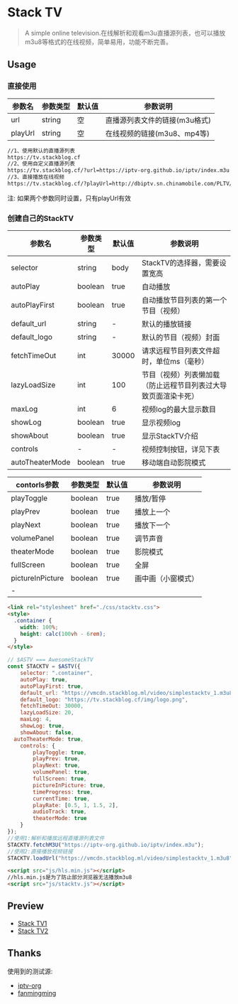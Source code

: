 # Stack TV

>  A simple online television.在线解析和观看m3u直播源列表，也可以播放m3u8等格式的在线视频，简单易用，功能不断完善。

## Usage

### 直接使用

| 参数名  | 参数类型 | 默认值 | 参数说明                      |
| ------- | -------- | ------ | ----------------------------- |
| url     | string   | 空     | 直播源列表文件的链接(m3u格式) |
| playUrl | string   | 空     | 在线视频的链接(m3u8、mp4等)   |


```html
//1、使用默认的直播源列表
https://tv.stackblog.cf
//2、使用自定义直播源列表
https://tv.stackblog.cf/?url=https://iptv-org.github.io/iptv/index.m3u
//3、直接播放在线视频
https://tv.stackblog.cf/?playUrl=http://dbiptv.sn.chinamobile.com/PLTV/88888888/224/3221226011/1.m3u8
```

注: 如果两个参数同时设置，只有playUrl有效

### 创建自己的StackTV

| 参数名          | 参数类型 | 默认值 | 参数说明                                                     |
| --------------- | -------- | ------ | ------------------------------------------------------------ |
| selector        | string   | body   | StackTV的选择器，需要设置宽高                                  |
| autoPlay        | boolean  | true   | 自动播放                                                     |
| autoPlayFirst   | boolean  | true   | 自动播放节目列表的第一个节目（视频）                         |
| default_url     | string   | -      | 默认的播放链接                                               |
| default_logo    | string   | -      | 默认的节目（视频）封面                                       |
| fetchTimeOut    | int      | 30000  | 请求远程节目列表文件超时，单位ms（毫秒）                     |
| lazyLoadSize    | int      | 100    | 节目（视频）列表懒加载（防止远程节目列表过大导致页面渲染卡死） |
| maxLog          | int      | 6      | 视频log的最大显示数目                                        |
| showLog         | boolean  | true   | 显示视频log                                                  |
| showAbout       | boolean  | true   | 显示StackTV介绍                                              |
| controls        | -        | -      | 视频控制按钮，详见下表                                       |
| autoTheaterMode | boolean  | true   | 移动端自动影院模式                                           |

| contorls参数     | 参数类型 | 默认值 | 参数说明           |
| ---------------- | -------- | ------ | ------------------ |
| playToggle       | boolean  | true   | 播放/暂停          |
| playPrev         | boolean  | true   | 播放上一个         |
| playNext         | boolean  | true   | 播放下一个         |
| volumePanel      | boolean  | true   | 调节声音           |
| theaterMode       | boolean  | true   | 影院模式       |
| fullScreen       | boolean  | true   | 全屏               |
| pictureInPicture | boolean  | true   | 画中画（小窗模式） |
| -                |          |        |                    |



```html
<link rel="stylesheet" href="./css/stacktv.css">
<style>
  .container {
    width: 100%;
    height: calc(100vh - 6rem);
  }
</style>
```

```javascript
// $ASTV === AwesomeStackTV
const STACKTV = $ASTV({
	selector: ".container",
	autoPlay: true,
	autoPlayFirst: true,
	default_url: "https://vmcdn.stackblog.ml/video/simplestacktv_1.m3u8",
	default_logo: "https://tv.stackblog.cf/img/logo.png",
	fetchTimeOut: 30000,
	lazyLoadSize: 20,
	maxLog: 4,
	showLog: true,
	showAbout: false,
  autoTheaterMode: true,
	controls: {
		playToggle: true,
		playPrev: true,
		playNext: true,
		volumePanel: true,
		fullScreen: true,
		pictureInPicture: true,
		timeProgress: true,
		currentTime: true,
		playRate: [0.5, 1, 1.5, 2],
		audioTrack: true,
		theaterMode: true
	}
});
//使用1:解析和播放远程直播源列表文件
STACKTV.fetchM3U("https://iptv-org.github.io/iptv/index.m3u");
//使用2:直接播放视频链接
STACKTV.loadUrl("https://vmcdn.stackblog.ml/video/simplestacktv_1.m3u8");
```

```html
<script src="js/hls.min.js"></script>
//hls.min.js是为了防止部分浏览器无法播放m3u8
<script src="js/stacktv.js"></script>
```



## Preview

- [Stack TV1](https://tv.stackblog.cf)
- [Stack TV2](https://stackblog.cf/tv/)

## Thanks

使用到的测试源:
- [iptv-org](https://github.com/iptv-org/iptv)
- [fanmingming](https://github.com/fanmingming/live)